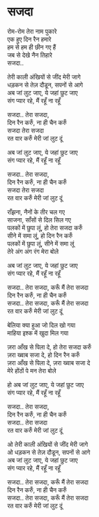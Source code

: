 # सजदा

रोम-रोम तेरा नाम पुकारे  
एक हुए दिन रैन हमारे  
हम से हम ही छीन गए हैं  
जब से देखे नैन तिहारे  
सजदा..  

तेरी काली अंखियों से जींद मेरी जागे  
धड़कन से तेज़ दौडून, सपनों से आगे  
अब जां लुट जाए, ये जहां छुट जाए  
संग प्यार रहे, मैं रहूँ ना रहूँ  

सजदा.. तेरा सजदा,  
दिन रैन करुँ, ना ही चैन करुँ  
सजदा तेरा सजदा  
रत वार करुँ मेरी जां लुट दूं  

अब जां लुट जाए, ये जहां छुट जाए  
संग प्यार रहे, मैं रहूँ ना रहूँ  

सजदा.. तेरा सजदा,  
दिन रैन करुँ, ना ही चैन करुँ  
सजदा तेरा सजदा  
रत वार करुँ मेरी जां लुट दूं  

राँझना, नैनों के तीर चल गए  
साजना, साँसों से दिल सिल गए  
पलकों में छुपा लूं, हो तेरा सजदा करुँ  
सीने में समा लूं, हो दिन रैन करुँ  
पलकों में छुपा लूं, सीने में समा लूं  
तेरे अंग अंग रंग मेरा बोले  

अब जां लुट जाए, ये जहां छुट जाए  
संग प्यार रहे, मैं रहूँ ना रहूँ  

सजदा.. तेरा सजदा, करूँ मैं तेरा सजदा  
दिन रैन करुँ, ना ही चैन करुँ  
सजदा.. तेरा सजदा, करूँ मैं तेरा सजदा  
रत वार करुँ मेरी जां लुट दूं  

बेलिया क्या हुआ जो दिल खो गया  
माहिया इश्क में खुदा मिल गया  

ज़रा आँख से पिला दे, हो तेरा सजदा करुँ  
ज़रा ख्वाब सजा दे, हो दिन रैन करुँ  
ज़रा आँख से पिला दे, ज़रा ख्वाब सजा दे  
मेरे होंठों पे मन तेरा बोले  

हो अब जां लुट जाए, ये जहां छुट जाए  
संग प्यार रहे, मैं रहूँ ना रहूँ  

सजदा.. तेरा सजदा,  
दिन रैन करुँ, ना ही चैन करुँ  
सजदा.. तेरा सजदा  
रत वार करुँ मेरी जां लुट दूं  

ओ तेरी काली अंखियों से जींद मेरी जागे  
ओ धड़कन से तेज़ दौडून, सपनों से आगे  
अब जां लुट जाए, ये जहां छुट जाए  
संग प्यार रहे, मैं रहूँ ना रहूँ  

सजदा.. तेरा सजदा, करूँ मैं तेरा सजदा  
दिन रैन करुँ, ना ही चैन करुँ  
सजदा.. तेरा सजदा, करूँ मैं तेरा सजदा  
रत वार करुँ मेरी जां लुट दूं  
